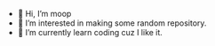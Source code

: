 - 👋 Hi, I’m moop
- 👀 I’m interested in making some random repository.
- 🌱 I’m currently learn coding cuz I like it.

<!---
moop100/moop100 is a ✨ special ✨ repository because its `README.md` (this file) appears on your GitHub profile.
You can click the Preview link to take a look at your changes.
--->

